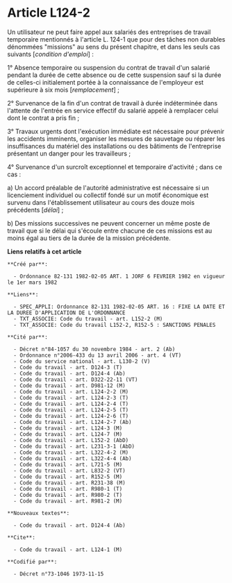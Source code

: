 # Article L124-2

Un utilisateur ne peut faire appel aux salariés des entreprises de travail temporaire mentionnés à l'article L. 124-1 que
pour des tâches non durables dénommées "missions" au sens du présent chapitre, et dans les seuls cas suivants [*condition
d'emploi*] :

1° Absence temporaire ou suspension du contrat de travail d'un salarié pendant la durée de cette absence ou de cette
suspension sauf si la durée de celles-ci initialement portée à la connaissance de l'employeur est supérieure à six mois
[*remplacement*] ;

2° Survenance de la fin d'un contrat de travail à durée indéterminée dans l'attente de l'entrée en service effectif du
salarié appelé à remplacer celui dont le contrat a pris fin ;

3° Travaux urgents dont l'exécution immédiate est nécessaire pour prévenir les accidents imminents, organiser les mesures de
sauvetage ou réparer les insuffisances du matériel des installations ou des bâtiments de l'entreprise présentant un danger
pour les travailleurs ;

4° Survenance d'un surcroît exceptionnel et temporaire d'activité ; dans ce cas :

a) Un accord préalable de l'autorité administrative est nécessaire si un licenciement individuel ou collectif fondé sur un
motif économique est survenu dans l'établissement utilisateur au cours des douze mois précédents [*délai*] ;

b) Des missions successives ne peuvent concerner un même poste de travail que si le délai qui s'écoule entre chacune de ces
missions est au moins égal au tiers de la durée de la mission précédente.

**Liens relatifs à cet article**

	**Créé par**:

	  - Ordonnance 82-131 1982-02-05 ART. 1 JORF 6 FEVRIER 1982 en vigueur le 1er mars 1982

	**Liens**:

	  - SPEC_APPLI: Ordonnance 82-131 1982-02-05 ART. 16 : FIXE LA DATE ET LA DUREE D'APPLICATION DE L'ORDONNANCE
	  - TXT_ASSOCIE: Code du travail - art. L152-2 (M)
	  - TXT_ASSOCIE: Code du travail L152-2, R152-5 : SANCTIONS PENALES

	**Cité par**:

	  - Décret n°84-1057 du 30 novembre 1984 - art. 2 (Ab)
	  - Ordonnance n°2006-433 du 13 avril 2006 - art. 4 (VT)
	  - Code du service national - art. L130-2 (V)
	  - Code du travail - art. D124-3 (T)
	  - Code du travail - art. D124-4 (Ab)
	  - Code du travail - art. D322-22-11 (VT)
	  - Code du travail - art. D981-12 (M)
	  - Code du travail - art. L124-2-2 (M)
	  - Code du travail - art. L124-2-3 (T)
	  - Code du travail - art. L124-2-4 (T)
	  - Code du travail - art. L124-2-5 (T)
	  - Code du travail - art. L124-2-6 (T)
	  - Code du travail - art. L124-2-7 (Ab)
	  - Code du travail - art. L124-3 (M)
	  - Code du travail - art. L124-7 (M)
	  - Code du travail - art. L152-2 (AbD)
	  - Code du travail - art. L231-3-1 (AbD)
	  - Code du travail - art. L322-4-2 (M)
	  - Code du travail - art. L322-4-4 (Ab)
	  - Code du travail - art. L721-5 (M)
	  - Code du travail - art. L832-2 (VT)
	  - Code du travail - art. R152-5 (M)
	  - Code du travail - art. R231-38 (M)
	  - Code du travail - art. R980-1 (T)
	  - Code du travail - art. R980-2 (T)
	  - Code du travail - art. R981-2 (M)

	**Nouveaux textes**:

	  - Code du travail - art. D124-4 (Ab)

	**Cite**:

	  - Code du travail - art. L124-1 (M)

	**Codifié par**:

	  - Décret n°73-1046 1973-11-15
